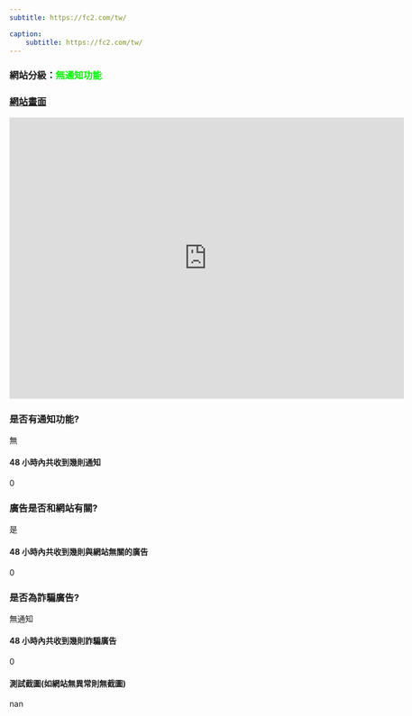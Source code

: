 ```yaml
---
subtitle: https://fc2.com/tw/

caption:
	subtitle: https://fc2.com/tw/
---
```


<h3>網站分級：<font color="#00FF00">無通知功能</font></h3>

### [網站畫面](https://fc2.com/tw/)
<embed src="https://web.archive.org/web/https://fc2.com/tw/" style="width:700px; height: 500px;">

### 是否有通知功能?
無

#### 48 小時內共收到幾則通知
0

### 廣告是否和網站有關?
是

#### 48 小時內共收到幾則與網站無關的廣告
0

### 是否為詐騙廣告?
無通知

#### 48 小時內共收到幾則詐騙廣告
0

#### 測試截圖(如網站無異常則無截圖)
nan

